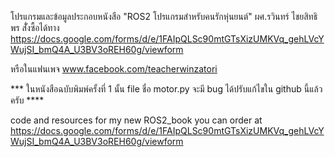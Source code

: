 โปรแกรมและข้อมูลประกอบหนังสือ "ROS2 โปรแกรมสำหรับคนรักหุ่นยนต์"
ผศ.รวินทร์  ไชยสิทธิพร
สัั่งซื้อได้ทาง
https://docs.google.com/forms/d/e/1FAIpQLSc90mtGTsXizUMKVq_gehLVcYWujSI_bmQ4A_U3BV3oREH60g/viewform

หรือในแฟนเพจ www.facebook.com/teacherwinzatori


*** ในหนังสือฉบับพิมพ์ครั้งที่ 1 นั้น file ชื่อ motor.py จะมี bug ได้ปรับแก้ไขใน github นี้แล้วครับ **** 

code and resources for my new ROS2_book
you can order at https://docs.google.com/forms/d/e/1FAIpQLSc90mtGTsXizUMKVq_gehLVcYWujSI_bmQ4A_U3BV3oREH60g/viewform
